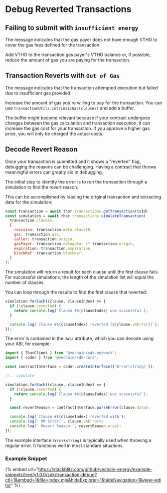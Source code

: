 # Debug Reverted Transactions

## Failing to submit with `insufficient energy`

The message indicates that the gas payer does not have enough VTHO to cover the gas fees defined for the transaction.

Add VTHO to the transaction gas payer's VTHO balance or, if possible, reduce the amount of gas you are paying for the transaction.

## Transaction Reverts with `Out of Gas`

The message indicates that the transaction attempted execution but failed due to insufficient gas provided.

Increase the amount of gas you're willing to pay for the transaction. You can use `transactionUtils.intrinsicGas(clauses)` and add a buffer.

The buffer might become relevant because if your contract undergoes changes between the gas calculation and transaction execution, it can increase the gas cost for your transaction. If you approve a higher gas price, you will only be charged the actual costs.

## Decode Revert Reason

Once your transaction is submitted and it shows a "reverted" flag, debugging the reasons can be challenging. Having a contract that throws meaningful errors can greatly aid in debugging.

The initial step to identify the error is to run the transaction through a simulation to find the revert reason.

This can be accomplished by loading the original transaction and extracting data for the simulation:

```js
const transaction = await thor.transactions.getTransaction(txId)
const simulation = await thor.transactions.simulateTransaction(
  transaction.clauses,
  {
    revision: transaction.meta.blockID,
    gas: transaction.gas,
    caller: transaction.origin,
    gasPayer: transaction.delegator ?? transaction.origin,
    expiration: transaction.expiration,
    blockRef: transaction.blockRef,
  }
);
```

The simulation will return a result for each clause until the first clause fails. For successful simulations, the length of the simulation list will equal the number of clauses.

You can loop through the results to find the first clause that reverted:

```js
simulation.forEach((clause, clauseIndex) => {
  if (!clause.reverted) {
    return console.log(`Clause #${clauseIndex} was successful`);
  }

  console.log(`Clause #${clauseIndex} reverted (${clause.vmError})`);
});
```

The error is contained in the `data` attribute, which you can decode using your ABI, for example:

```js
import { ThorClient } from '@vechain/sdk-network';
import { coder } from '@vechain/sdk-core';

const contractInterface = coder.createInterface(['Error(string)']);

//.. simulate

simulation.forEach((clause, clauseIndex) => {
  if (!clause.reverted) {
    return console.log(`Clause #${clauseIndex} was successful`);
  }

  const revertReason = contractInterface.parseError(clause.data);

  console.log(`Clause #${clauseIndex} reverted with`);
  console.log(' VM Error:', clause.vmError);
  console.log(' Revert Reason:', revertReason.args);
});
```

The example interface `Error(string)` is typically used when throwing a regular error. It functions well in most standard situations.

### Example Snippet

{% embed url="https://stackblitz.com/github/vechain-energy/example-snippets/tree/v1.0.0/sdk/transaction-debug?ctl=1&embed=1&file=index.mjs&hideExplorer=1&hideNavigation=1&view=editor" %}
